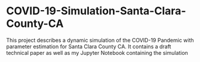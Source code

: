 # COVID-19-Simulation-Santa-Clara-County-CA
This project describes a dynamic simulation of the COVID-19 Pandemic with parameter estimation for Santa Clara County CA.  It contains a draft technical paper as well as my Jupyter Notebook containing the simulation
